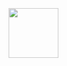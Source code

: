 <div id="header" align="center">
  <img src="https://media.giphy.com/media/v1.Y2lkPTc5MGI3NjExb2k4bTM0Z3pnN3ZwaHk5dmxsd2kwbjZ2anJicmQ4ejF0aGd4N3lsMCZlcD12MV9pbnRlcm5hbF9naWZfYnlfaWQmY3Q9Zw/qE3DniPVVNCiDaUltX/giphy.gif" width="100"/>
</div>
